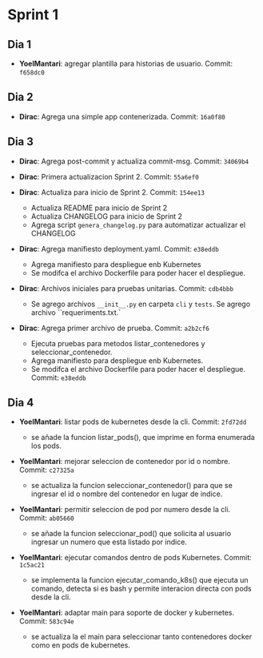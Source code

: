 # Sprint 1

## Dia 1


- **YoelMantari**: agregar plantilla para historias de usuario. Commit: `f658dc0`


## Dia 2
- **Dirac**: Agrega una simple app contenerizada. Commit: `16a0f80`
  

## Dia 3


- **Dirac**: Agrega post-commit y actualiza commit-msg. Commit: `34069b4`
- **Dirac**: Primera actualizacion Sprint 2. Commit: `55a6ef0`
- **Dirac**: Actualiza para inicio de Sprint 2. Commit: `154ee13`
  - Actualiza README para inicio de Sprint 2
  - Actualiza CHANGELOG para inicio de Sprint 2
  - Agrega script `genera_changelog.py` para automatizar actualizar el CHANGELOG

- **Dirac**: Agrega manifiesto deployment.yaml. Commit: `e38eddb`
  - Agrega manifiesto para despliegue enb Kubernetes
  - Se modifca el archivo Dockerfile para poder hacer el despliegue. 

- **Dirac**: Archivos iniciales para pruebas unitarias. Commit: `cdb4bbb`
  - Se agrego archivos `__init__.py` en carpeta `cli` y `tests`. Se agrego archivo ``requeriments.txt.` 

- **Dirac**: Agrega primer archivo de prueba. Commit: `a2b2cf6`
    - Ejecuta pruebas para metodos listar_contenedores y seleccionar_contenedor. 
    - Agrega manifiesto para despliegue enb Kubernetes.
    - Se modifca el archivo Dockerfile para poder hacer el despliegue. Commit: `e38eddb`

## Dia 4
- **YoelMantari**: listar pods de kubernetes desde la cli. Commit: `2fd72dd`
  - se añade la funcion listar_pods(), que imprime en forma enumerada los pods.

- **YoelMantari**: mejorar seleccion de contenedor por id o nombre. Commit: `c27325a`
  - se actualiza la funcion seleccionar_contenedor() para que se ingresar el id o nombre del contenedor en lugar de indice.

- **YoelMantari**: permitir seleccion de pod por numero desde la cli. Commit: `ab05660`
  - se añade la funcion seleccionar_pod() que solicita al usuario ingresar un numero que esta listado por indice. 

- **YoelMantari**: ejecutar comandos dentro de pods Kubernetes. Commit: `1c5ac21`
  - se implementa la funcion ejecutar_comando_k8s() que ejecuta un comando, detecta si es bash y permite interacion directa con pods desde la cli. 

- **YoelMantari**: adaptar main para soporte de docker y kubernetes. Commit: `583c94e`
  - se actualiza la el main para seleccionar tanto contenedores docker como en pods de kubernetes. 




